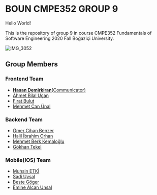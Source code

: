 # BOUN CMPE352 GROUP 9

Hello World!

This is the repository of group 9 in course CMPE352 Fundamentals of Software Engineering 2020 Fall Boğaziçi University.  

![IMG_3052](https://user-images.githubusercontent.com/43812957/75096739-865d7480-55b3-11ea-9543-3db7871ae01f.jpg)

## Group Members

### Frontend Team
- [**Hasan Demirkiran**(Communicator)](https://github.com/bounswe/bounswe2020group9/wiki/Hasan-Demirkiran)
- [Ahmet Bilal Uçan](https://github.com/bounswe/bounswe2020group9/wiki/abu)
- [Fırat Bulut](https://github.com/bounswe/bounswe2020group9/wiki/F%C4%B1rat-Bulut)
- [Mehmet Can Ünal](https://github.com/bounswe/bounswe2020group9/wiki/Mehmet-Can-%C3%9Cnal) 

### Backend Team
- [Ömer Cihan Benzer](https://github.com/bounswe/bounswe2020group9/wiki/%C3%96mer-Cihan-Benzer)
- [Halil İbrahim Orhan](https://github.com/bounswe/bounswe2020group9/wiki/Halil-İbrahim-Orhan)
- [Mehmet Berk Kemaloğlu](https://github.com/bounswe/bounswe2020group9/wiki/Mehmet-Berk-Kemalo%C4%9Flu)
- [Gökhan Tekel](https://github.com/gkhntkl)

### Mobile(IOS) Team
- [Muhsin ETKİ](https://github.com/bounswe/bounswe2020group9/wiki/Muhsin-ETKİ)
- [Şadi Uysal](https://github.com/bounswe/bounswe2020group9/wiki/Şadi-Uysal)
- [Beste Göger](https://github.com/bounswe/bounswe2020group9/wiki/Beste-Göger)
- [Emine Alcan Unsal](https://github.com/bounswe/bounswe2020group9/wiki/Emine-Alcan-Unsal)



